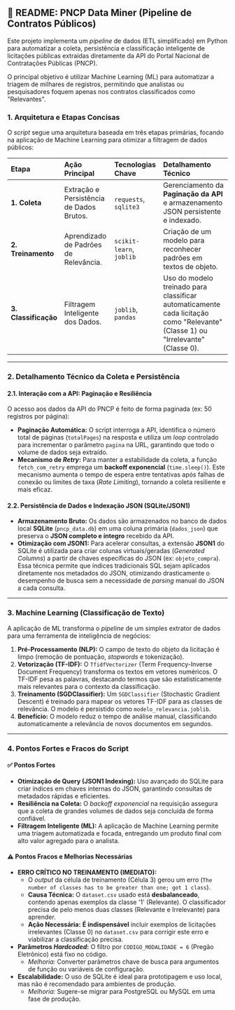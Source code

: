 ## 📄 README: PNCP Data Miner (Pipeline de Contratos Públicos)

Este projeto implementa um *pipeline* de dados (ETL simplificado) em Python para automatizar a coleta, persistência e classificação inteligente de licitações públicas extraídas diretamente da API do Portal Nacional de Contratações Públicas (PNCP).

O principal objetivo é utilizar Machine Learning (ML) para automatizar a triagem de milhares de registros, permitindo que analistas ou pesquisadores foquem apenas nos contratos classificados como "Relevantes".

### 1. Arquitetura e Etapas Concisas

O *script* segue uma arquitetura baseada em três etapas primárias, focando na aplicação de Machine Learning para otimizar a filtragem de dados públicos:

| Etapa | Ação Principal | Tecnologias Chave | Detalhamento Técnico |
| :--- | :--- | :--- | :--- |
| **1. Coleta** | Extração e Persistência de Dados Brutos. | `requests`, `sqlite3` | Gerenciamento da **Paginação da API** e armazenamento JSON persistente e indexado. |
| **2. Treinamento** | Aprendizado de Padrões de Relevância. | `scikit-learn`, `joblib` | Criação de um modelo para reconhecer padrões em textos de objeto. |
| **3. Classificação** | Filtragem Inteligente dos Dados. | `joblib`, `pandas` | Uso do modelo treinado para classificar automaticamente cada licitação como "Relevante" (Classe 1) ou "Irrelevante" (Classe 0). |

---

### 2. Detalhamento Técnico da Coleta e Persistência

#### 2.1. Interação com a API: Paginação e Resiliência

O acesso aos dados da API do PNCP é feito de forma paginada (ex: 50 registros por página):

* **Paginação Automática:** O script interroga a API, identifica o número total de páginas (`totalPages`) na resposta e utiliza um *loop* controlado para incrementar o parâmetro `pagina` na URL, garantindo que todo o volume de dados seja extraído.
* **Mecanismo de *Retry*:** Para manter a estabilidade da coleta, a função `fetch_com_retry` emprega um **backoff exponencial** (`time.sleep()`). Este mecanismo aumenta o tempo de espera entre tentativas após falhas de conexão ou limites de taxa (*Rate Limiting*), tornando a coleta resiliente e mais eficaz.

#### 2.2. Persistência de Dados e Indexação JSON (SQLite/JSON1)

* **Armazenamento Bruto:** Os dados são armazenados no banco de dados local **SQLite** (`pncp_data.db`) em uma coluna primária (`dados_json`) que preserva o **JSON completo e íntegro** recebido da API.
* **Otimização com JSON1:** Para acelerar consultas, a extensão **JSON1** do SQLite é utilizada para criar colunas virtuais/geradas (*Generated Columns*) a partir de chaves específicas do JSON (ex: `objeto_compra`). Essa técnica permite que índices tradicionais SQL sejam aplicados diretamente nos metadados do JSON, otimizando drasticamente o desempenho de busca sem a necessidade de *parsing* manual do JSON a cada consulta.

---

### 3. Machine Learning (Classificação de Texto)

A aplicação de ML transforma o *pipeline* de um simples extrator de dados para uma ferramenta de inteligência de negócios:

1.  **Pré-Processamento (NLP):** O campo de texto do objeto da licitação é limpo (remoção de pontuação, *stopwords* e tokenização).
2.  **Vetorização (TF-IDF):** O `TfidfVectorizer` (Term Frequency-Inverse Document Frequency) transforma os textos em vetores numéricos. O TF-IDF pesa as palavras, destacando termos que são estatisticamente mais relevantes para o contexto da classificação.
3.  **Treinamento (SGDClassifier):** Um `SGDClassifier` (Stochastic Gradient Descent) é treinado para mapear os vetores TF-IDF para as classes de relevância. O modelo é persistido como `modelo_relevancia.joblib`.
4.  **Benefício:** O modelo reduz o tempo de análise manual, classificando automaticamente a relevância de novos documentos em segundos.

---

### 4. Pontos Fortes e Fracos do Script

#### ✅ Pontos Fortes

* **Otimização de Query (JSON1 Indexing):** Uso avançado do SQLite para criar índices em chaves internas do JSON, garantindo consultas de metadados rápidas e eficientes.
* **Resiliência na Coleta:** O *backoff exponencial* na requisição assegura que a coleta de grandes volumes de dados seja concluída de forma confiável.
* **Filtragem Inteligente (ML):** A aplicação de Machine Learning permite uma triagem automatizada e focada, entregando um produto final com alto valor agregado para o analista.

#### ⚠️ Pontos Fracos e Melhorias Necessárias

* **ERRO CRÍTICO NO TREINAMENTO (IMEDIATO):**
    * O *output* da célula de treinamento (Célula 3) gerou um erro (`The number of classes has to be greater than one; got 1 class`).
    * **Causa Técnica:** O `dataset.csv` usado está **desbalanceado**, contendo apenas exemplos da classe '1' (Relevante). O classificador precisa de pelo menos duas classes (Relevante e Irrelevante) para aprender.
    * **Ação Necessária:** **É indispensável** incluir exemplos de licitações irrelevantes (Classe 0) no `dataset.csv` para corrigir este erro e viabilizar a classificação precisa.
* **Parâmetros *Hardcoded*:** O filtro por `CODIGO_MODALIDADE = 6` (Pregão Eletrônico) está fixo no código.
    * *Melhoria:* Converter parâmetros chave de busca para argumentos de função ou variáveis de configuração.
* **Escalabilidade:** O uso de SQLite é ideal para prototipagem e uso local, mas não é recomendado para ambientes de produção.
    * *Melhoria:* Sugere-se migrar para PostgreSQL ou MySQL em uma fase de produção.